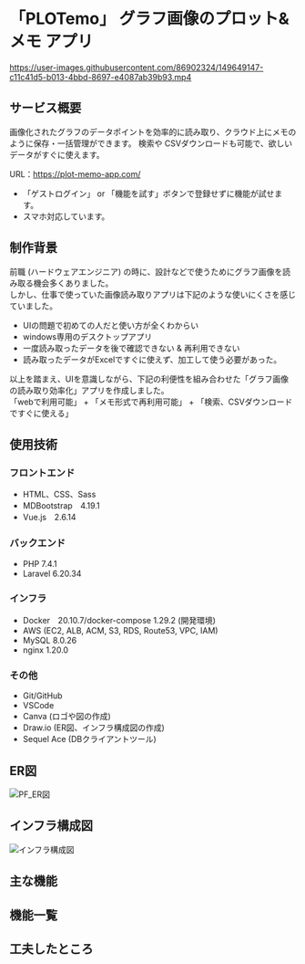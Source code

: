 # 「PLOTemo」 グラフ画像のプロット&メモ アプリ 

https://user-images.githubusercontent.com/86902324/149649147-c11c41d5-b013-4bbd-8697-e4087ab39b93.mp4

## サービス概要

画像化されたグラフのデータポイントを効率的に読み取り、クラウド上にメモのように保存・一括管理ができます。
検索や CSVダウンロードも可能で、欲しいデータがすぐに使えます。

URL：https://plot-memo-app.com/

- 「ゲストログイン」 or 「機能を試す」ボタンで登録せずに機能が試せます。
- スマホ対応しています。

## 制作背景

前職 (ハードウェアエンジニア) の時に、設計などで使うためにグラフ画像を読み取る機会多くありました。  
しかし、仕事で使っていた画像読み取りアプリは下記のような使いにくさを感じていました。

- UIの問題で初めての人だと使い方が全くわからい
- windows専用のデスクトップアプリ
- 一度読み取ったデータを後で確認できない & 再利用できない
- 読み取ったデータがExcelですぐに使えず、加工して使う必要があった。

以上を踏まえ、UIを意識しながら、下記の利便性を組み合わせた「グラフ画像の読み取り効率化」アプリを作成しました。  
「webで利用可能」 + 「メモ形式で再利用可能」 + 「検索、CSVダウンロードですぐに使える」

## 使用技術

### フロントエンド

- HTML、CSS、Sass
- MDBootstrap　4.19.1
- Vue.js　2.6.14

### バックエンド

- PHP 7.4.1
- Laravel 6.20.34

### インフラ

- Docker　20.10.7/docker-compose 1.29.2 (開発環境)
- AWS (EC2, ALB, ACM, S3, RDS, Route53, VPC, IAM)
- MySQL 8.0.26
- nginx 1.20.0

### その他

- Git/GitHub
- VSCode
- Canva (ロゴや図の作成)
- Draw.io (ER図、インフラ構成図の作成)
- Sequel Ace (DBクライアントツール)

## ER図

![PF_ER図](https://user-images.githubusercontent.com/86902324/149616947-75f9de92-8928-4748-9574-9dfd88c2c440.png)

## インフラ構成図

![インフラ構成図](https://user-images.githubusercontent.com/86902324/149628551-1a1baaa2-0ef8-48f8-ab0b-e23a8a156622.png)

## 主な機能

## 機能一覧

## 工夫したところ
